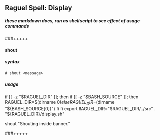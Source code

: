 ## Raguel Spell: Display
##### these markdown docs, run as shell script to see effect of usage commands

###+++++

#### shout

##### syntax

` # shout <message> `

##### usage

if [[ -z "$RAGUEL_DIR" ]]; then
  if [[ -z "$BASH_SOURCE" ]]; then
    RAGUEL_DIR=$(dirname $0)
  else
    RAGUEL_DIR=$(dirname "${BASH_SOURCE[0]}")
  fi
fi
export RAGUEL_DIR="$RAGUEL_DIR/../src"
. "${RAGUEL_DIR}/display.sh"

shout "Shouting inside banner."

###+++++
